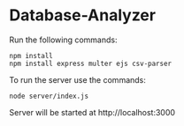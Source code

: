 # Database-Analyzer
Run the following commands:
<br />
```
npm install
npm install express multer ejs csv-parser
```

To run the server use the commands:
```
node server/index.js
```

Server will be started at http://localhost:3000
